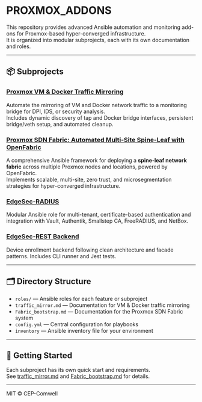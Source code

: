 # PROXMOX_ADDONS

This repository provides advanced Ansible automation and monitoring add-ons for Proxmox-based hyper-converged infrastructure.  
It is organized into modular subprojects, each with its own documentation and roles.

---

## 📦 Subprojects

### [Proxmox VM & Docker Traffic Mirroring](traffic_mirror.md)
Automate the mirroring of VM and Docker network traffic to a monitoring bridge for DPI, IDS, or security analysis.  
Includes dynamic discovery of tap and Docker bridge interfaces, persistent bridge/veth setup, and automated cleanup.

### [Proxmox SDN Fabric: Automated Multi-Site Spine-Leaf with OpenFabric](Fabric_bootstrap.md)
A comprehensive Ansible framework for deploying a **spine-leaf network fabric** across multiple Proxmox nodes and locations, powered by OpenFabric.  
Implements scalable, multi-site, zero trust, and microsegmentation strategies for hyper-converged infrastructure.

### [EdgeSec-RADIUS](edgesec-radius.md)
Modular Ansible role for multi-tenant, certificate-based authentication and integration with Vault, Authentik, Smallstep CA, FreeRADIUS, and NetBox.

### [EdgeSec-REST Backend](edgesec-rest/README.md)
Device enrollment backend following clean architecture and facade patterns. Includes CLI runner and Jest tests.

---

## 🗂 Directory Structure

- `roles/` — Ansible roles for each feature or subproject
- `traffic_mirror.md` — Documentation for VM & Docker traffic mirroring
- `Fabric_bootstrap.md` — Documentation for the Proxmox SDN Fabric system
- `config.yml` — Central configuration for playbooks
- `inventory` — Ansible inventory file for your environment

---

## 🚀 Getting Started

Each subproject has its own quick start and requirements.  
See [traffic_mirror.md](traffic_mirror.md) and [Fabric_bootstrap.md](Fabric_bootstrap.md) for details.

---

MIT © CEP-Comwell


